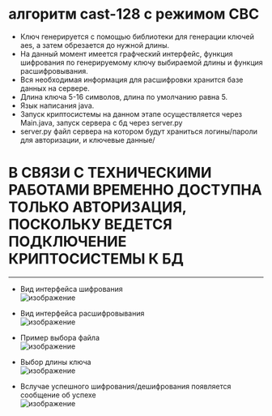 # алгоритм cast-128 с режимом CBC
* Ключ генерируется с помощью библиотеки для генерации ключей aes, а затем обрезается до нужной длины.
* На данный момент имеется графческий интерфейс, функция шифрования по генерируемому ключу выбираемой длины и функция расшифровывания.
* Вся необходимая информация для расшифровки хранится базе данных на сервере.
* Длина ключа 5-16 символов, длина по умолчанию равна 5.
* Язык написания java.
* Запуск криптосистемы на данном этапе осуществляется через Main.java, запуск сервера с бд через server.py
* server.py файл сервера на котором будут храниться логины/пароли для авторизации, и ключевые данные/
# В СВЯЗИ С ТЕХНИЧЕСКИМИ РАБОТАМИ ВРЕМЕННО ДОСТУПНА ТОЛЬКО АВТОРИЗАЦИЯ, ПОСКОЛЬКУ ВЕДЕТСЯ ПОДКЛЮЧЕНИЕ КРИПТОСИСТЕМЫ К БД
***
* Вид интерфейса шифрования  
![изображение](https://user-images.githubusercontent.com/84348788/141312583-7d555894-0caf-4f1e-b652-d789eb355d5c.png)
  
* Вид интерфейса расшифровывания  
![изображение](https://user-images.githubusercontent.com/84348788/141312803-945e08fa-64fc-410d-8d07-46398a781959.png)
   
* Пример выбора файла    
![изображение](https://user-images.githubusercontent.com/84348788/141312950-b393f401-4141-4440-aaaf-abc00f966b4f.png)
  
* Выбор длины ключа  
![изображение](https://user-images.githubusercontent.com/84348788/141312963-5a8b0d6f-1628-481a-855b-d3ea1476151f.png)
  
* Вслучае успешного шифрования/дешифрования появляется сообщение об успехе  
![изображение](https://user-images.githubusercontent.com/84348788/141313692-f78ab866-aabe-4c99-92b7-a40103d15384.png)  



